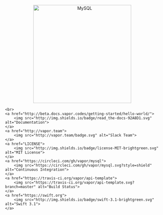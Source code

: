 <p align="center">
    <img src="https://cloud.githubusercontent.com/assets/1342803/24797159/52fb0d88-1b90-11e7-85a5-359fff0496a4.png" width="320" alt="MySQL">
    <br>
    
    <br>
    <a href="http://beta.docs.vapor.codes/getting-started/hello-world/">
        <img src="http://img.shields.io/badge/read_the-docs-92A8D1.svg" alt="Documentation">
    </a>
    <a href="http://vapor.team">
        <img src="http://vapor.team/badge.svg" alt="Slack Team">
    </a>
    <a href="LICENSE">
        <img src="http://img.shields.io/badge/license-MIT-brightgreen.svg" alt="MIT License">
    </a>
    <a href="https://circleci.com/gh/vapor/mysql">
        <img src="https://circleci.com/gh/vapor/mysql.svg?style=shield" alt="Continuous Integration">
    </a>
    <a href="https://travis-ci.org/vapor/api-template">
    	<img src="https://travis-ci.org/vapor/api-template.svg?branch=master" alt="Build Status">
    </a>
    <a href="https://swift.org">
        <img src="http://img.shields.io/badge/swift-3.1-brightgreen.svg" alt="Swift 3.1">
    </a>
</center>
